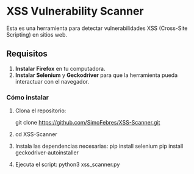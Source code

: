# XSS Vulnerability Scanner

Esta es una herramienta para detectar vulnerabilidades XSS (Cross-Site Scripting) en sitios web.

## Requisitos

1. **Instalar Firefox** en tu computadora.
2. **Instalar Selenium** y **Geckodriver** para que la herramienta pueda interactuar con el navegador.

### Cómo instalar

1. Clona el repositorio:

   git clone https://github.com/SimoFebres/XSS-Scanner.git

2. cd XSS-Scanner

3. Instala las dependencias necesarias:
   pip install selenium
   pip install geckodriver-autoinstaller

4. Ejecuta el script:
   python3 xss_scanner.py
   
 
